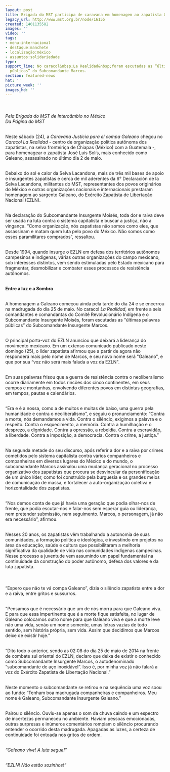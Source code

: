 ```yaml
---
layout: post
title: Brigada do MST participa de caravana em homenagem ao zapatista Galeano
legacy_url: http://www.mst.org.br/node/16155
created: 1401135582
images: ''
video: ''
tags:
- menu:internacional
- destaque:manchete
- localização:méxico
- assuntos:solidariedade
type: 
support_line: No caracol&nbsp;La Realidad&nbsp;foram escutadas as “últimas palavras
  públicas” do Subcomandante Marcos.
section: featured-news
hat: ''
picture_week: ''
images_hd: ''
---
```

<p class="MsoNormal">&nbsp;<img style="margin: 10px;" src="http://www.mst.org.br/sites/default/files/plen%C3%A1ria%20homenagem%201.jpg" alt=""></p><p class="MsoNormal"><em>Pela Brigada do MST de Intercâmbio no México<br>Da Página do MST<br><br></em></p><p class="MsoNormal">Neste sábado (24), a <em>Caravana Justicia para el compa Galeano</em> chegou no <em>Caracol La Realidad -</em>&nbsp;centro de organização política autônoma dos zapatistas, na selva fronteiriça de Chiapas (México) com a Guatemala -, para homenagear o zapatista José Luis Solís, mais conhecido como Galeano, assassinado no último dia 2 de maio.</p><p class="MsoNormal"><br>Debaixo do sol e calor da Selva Lacandona, mais de três mil bases de apoio e insurgentes zapatistas e cerca de mil aderentes da 6° Declaración de la Selva Lacandona, militantes do MST, representantes dos povos originários do México e outras organizações nacionais e internacionais prestaram homenagem ao sargento Galeano,&nbsp;do Exército Zapatista de Libertação Nacional (EZLN).</p><p class="MsoNormal"><br>Na declaração do Subcomandante Insurgente Moisés, toda dor e raiva deve ser usada na luta contra o sistema capitalista e buscar a justiça, não a vingança. “Como organização, nós zapatistas não somos como eles, que assassinam e matam quem luta pelo povo do México. Não somos como esses paramilitares comprados”, ressaltou.</p><p class="MsoNormal"><br>Desde 1994, quando insurge o EZLN em defesa dos territórios autônomos campesinos e indígenas, várias outras organizações do campo mexicano, sob interesses distintos, vem sendo estimuladas pelo Estado mexicano para fragmentar, desmobilizar e combater esses processos de resistência autônomos.</p><p class="MsoNormal"><br><img style="margin: 10px; float: right;" src="http://www.mst.org.br/sites/default/files/subcomandante%20Marcos.jpg" alt=""><strong>Entre a luz e a Sombra</strong></p><p class="MsoNormal"><br>A homenagem a Galeano começou ainda pela tarde do dia 24 e se encerrou na madrugada do dia 25 de maio. No caracol<em> La Realidad</em>, em frente a seis comandantes e comandantas do Comitê Revolucionário Indígena e o Subcomandante Insurgente Moisés, foram escutadas as “últimas palavras públicas” do Subcomandante Insurgente Marcos.</p><p class="MsoNormal"><br>O principal porta-voz do EZLN anunciou que deixará a liderança do movimento mexicano.&nbsp;Em um extenso comunicado publicado neste domingo (25), o líder zapatista afirmou que a partir de agora não responderá mais pelo nome de Marcos, e seu novo nome será "Galeano", e que por sua “voz não será mais falada a voz da EZLN".</p><p class="MsoNormal"><br>Em suas palavras frisou que a guerra de resistência contra o neoliberalismo ocorre diariamente em todos rincões dos cinco continentes, em seus campos e montanhas, envolvendo diferentes povos em distintas geografias, em tempos, pautas e calendários.</p><p class="MsoNormal"><br>“Era e é a nossa, como a de muitos e muitas de baixo, uma guerra pela humanidade e contra o neoliberalismo”, e seguiu o pronunciamento: “Contra a morte, nós demandamos a vida. Contra o silêncio, exigimos a palavra e o respeito. Contra o esquecimento, a memória. Contra a humilhação e o desprezo, a dignidade. Contra a opressão, a rebeldia. Contra a escravidão, a liberdade. Contra a imposição, a democracia. Contra o crime, a justiça.”</p><p class="MsoNormal"><br>Na segunda metade do seu discurso, após referir a dor e a raiva por crimes cometidos pelo sistema capitalista contra vários companheiros e companheiras em diversos lugares do México e do mundo, o subcomandante Marcos assinalou uma mudança geracional no processo organizativo dos zapatistas que procura se desvincular da personificação de um único líder, como foi construído pela burguesia e os grandes meios de comunicação de massa, e fortalecer a auto-organização coletiva e horizontalidade dos zapatistas.</p><p class="MsoNormal"><br>“Nos demos conta de que já havia uma geração que podia olhar-nos de frente, que podia escutar-nos e falar-nos sem esperar guia ou liderança, nem pretender submissão, nem seguimento. Marcos, o personagem, já não era necessário”, afirmou.</p><p class="MsoNormal"><br>Nesses 20 anos, os zapatistas vêm trabalhando a autonomia de suas comunidades, a formação política e ideológica, e investindo em projetos na área da educação, saúde e cultura que possibilitaram a melhoria significativa da qualidade de vida nas comunidades indígenas campesinas. Nesse processo a juventude vem assumindo um papel fundamental na continuidade da construção do poder autônomo, defesa dos valores e da luta zapatista.</p><p class="MsoNormal"><img style="margin: 10px;" src="http://www.mst.org.br/sites/default/files/plen%C3%A1ria%20homenagem%202.jpg" alt=""><br><br>“Espero que não te vá compa Galeano”, dizia o silêncio zapatista entre a dor e a raiva, entre gritos e sussurros.</p><p class="MsoNormal"><br>"Pensamos que é necessário que um de nós morra para que Galeano viva. E para que essa impertinente que é a morte fique satisfeita, no lugar de Galeano colocamos outro nome para que Galeano viva e que a morte leve não uma vida, senão um nome somente, umas letras vazias de todo sentido, sem história própria, sem vida. Assim que decidimos que Marcos deixe de existir hoje.”</p><p class="MsoNormal"><br>“Dito todo o anterior, sendo as 02:08 do dia 25 de maio de 2014 na frente de combate sul oriental do EZLN, declaro que deixa de existir o conhecido como Subcomandante Insurgente Marcos, o autodenominado “subcomandante de aço inoxidável”. Isso é, por minha voz já não falará a voz do Exército Zapatista de Libertação Nacional.”</p><p class="MsoNormal"><br>Neste momento o subcomandante se retirou e na sequência uma voz soou ao fundo:&nbsp;“Tenham boa madrugada companheiras e companheiros. Meu nome é Galeano, Subcomandante Insurgente Galeano.”</p><p class="MsoNormal"><br>Pairou o silêncio. Ouviu-se apenas o som da chuva caindo e um espectro de incertezas permaneceu no ambiente. Haviam pessoas emocionadas, outras surpresas e inúmeros comentários rompiam o silêncio procurando entender o ocorrido desta madrugada. Apagadas as luzes, a certeza de continuidade foi entoada nos gritos de ordem.</p><p class="MsoNormal"><br><em>“Galeano vive! A luta segue!”</em></p><p><em><br>“EZLN! Não estão sozinhos!”</em></p>

